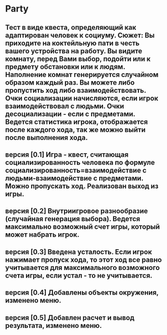 # Party
Тест в виде квеста, определяющий как адаптирован человек к социуму.
Cюжет: Вы приходите на коктейльную пати в честь вашего устройства на работу.
Вы видите комнату, перед Вами выбор, подойти или к предмету обстановки или к людям. Наполнение комнат генерируется случайном образом каждый раз.
Вы можете либо пропустить ход либо взаимодействовать.
Очки социализации начисляются, если игрок взаимодействовал с людьми.
Очки десоциализации - если с предметами.
Ведется статистика игрока, отображается после каждого хода, так же можно выйти после выполнения хода.
------------------------------------
версия [0.1] Игра - квест, считающая социализированность человека по формуле социализированность=взаимодействие с людьми-взаимодействие с предметами.
Можно пропускать ход. Реализован выход из игры.
------------------------------------
версия [0.2] Внутриигровое разнообразие (случайная генерация выбора). Ведется максимально возможный счет игры, который может набрать игрок.
------------------------------------
версия [0.3] Введена усталость. Если игрок нажимает пропуск хода, то этот ход все равно учитывается для максимального возможного счета игры, если устал - то не учитывается.
------------------------------------
версия [0.4] Добавлены объекты окружения, изменено меню.		
-----------------------------
версия [0.5] Добавлен расчет и вывод результата, изменено меню.		
-----------------------------